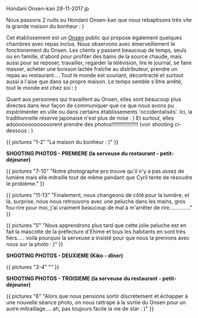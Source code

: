 Hondani Onsen-kan
28-11-2017
jp

Nous passons 2 nuits au Hondani Onsen-kan que nous rebaptisons très vite la grande maison du bonheur : )

Cet établissement est un [Onsen](https://fr.wikipedia.org/wiki/Onsen) public qui propose également quelques chambres avec repas inclus. Nous observons avec émerveillement le fonctionement du Onsen. Les clients y passent beaucoup de temps, seuls ou en famille, d'abord pour profiter des bains de la source chaude, mais aussi pour se reposer, travailler, regarder la télévision, lire le journal, se faire masser, acheter une boisson lactée fraîche au distributeur, prendre un repas au restaurant.... Tout le monde est souriant, décontracté et surtout aussi à l'aise que dans sa propre maison. Le temps semble s'être arrêté, tout le monde est chez soi : )

Quant aux personnes qui travaillent au Onsen, elles sont beaucoup plus directes dans leur façon de communiquer que ce que nous avons pu expérimenter en ville ou dans certains établissements 'occidentalisés'. Ici, la traditionnelle réserve japonaise n'est plus de mise : ) Et surtout, elles adooooooooooooorent prendre des photos!!!!!!!!!!!!!!!!!! (voir shooting ci-dessous : )

{{ pictures "1-2" "La maison du bonheur : )" }}

**SHOOTING PHOTOS - PREMIERE (la serveuse du restaurant - petit-déjeuner)**

{{ pictures "7-10" "Notre photographe pro trouve qu'il n'y a pas assez de lumière mais elle mitraille tout de même pendant que Cyril tente de résoudre le problème." }}

{{ pictures "11-13" "Finalement, nous changeons de côté pour la lumière, et là, surprise, nous nous retrouvons avec une peluche dans les mains, gros fou-rire pour moi, j'ai vraiment beaucoup de mal à m'arrêter de rire.............." }}

{{ pictures "5" "Nous apprendrons plus tard que cette jolie peluche est en fait la mascotte de la préfecture d'Ehime et tous les habitants en sont très fiers..... voilà pourquoi la serveuse a insisté pour que nous la prenions avec nous sur la photo : )" }}

**SHOOTING PHOTOS - DEUXIEME (Kiko - dîner)**

{{ pictures "3-4" "" }}

**SHOOTING PHOTOS - TROISIEME (la serveuse du restaurant - petit-déjeuner)**

{{ pictures "6" "Alors que nous pensions sortir discrètement et échapper à une nouvelle séance photo, on nous rattrape à la sortie du Onsen pour un autre mitraillage.... ah, pas toujours facile la vie de star : )" }}
